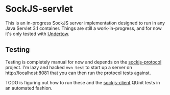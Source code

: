 # SockJS-servlet

This is an in-progress SockJS server implementation designed to run in
any Java Servlet 3.1 container. Things are still a work-in-progress,
and for now it's only tested with [Undertow][].


## Testing

Testing is completely manual for now and depends on the
[sockjs-protocol][] project. I'm lazy and hacked `mvn test` to start
up a server on http://localhost:8081 that you can then run the
protocol tests against.

TODO is figuring out how to run these and the [sockjs-client][] QUnit
tests in an automated fashion.


[undertow]: http://undertow.io/
[sockjs-protocol]: https://github.com/sockjs/sockjs-protocol
[sockjs-client]: https://github.com/sockjs/sockjs-client
